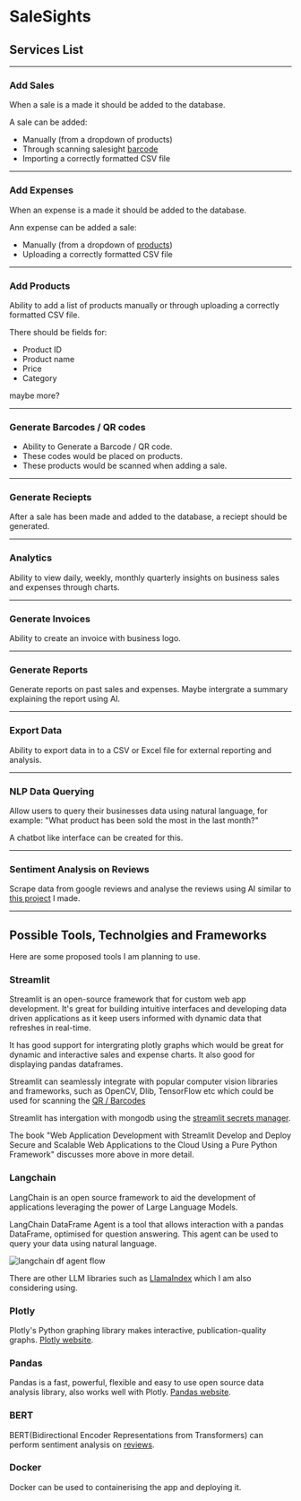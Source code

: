 # SaleSights

## Services List

<hr>

### Add Sales

When a sale is a made it should be added to the database.

A sale can be added:
- Manually (from a dropdown of products)
- Through scanning salesight [barcode](#generate-barcodes)
- Importing a correctly formatted CSV file

<hr>

### Add Expenses

When an expense is a made it should be added to the database.

Ann expense can be added a sale:
- Manually (from a dropdown of [products](#add-products))
- Uploading a correctly formatted CSV file

<hr>

### Add Products

Ability to add a list of products manually or through uploading a correctly formatted CSV file.

There should be fields for:
- Product ID
- Product name
- Price
- Category

maybe more?

<hr>

### Generate Barcodes / QR codes

- Ability to Generate a Barcode / QR code.
- These codes would be placed on products. 
- These products would be scanned when adding a sale.

<hr>

### Generate Reciepts

After a sale has been made and added to the database, a reciept should be generated.

<hr>

### Analytics

Ability to view daily, weekly, monthly quarterly insights on business sales and expenses through charts.

<hr>

### Generate Invoices

Ability to create an invoice with business logo.

<hr>

### Generate Reports

Generate reports on past sales and expenses. Maybe intergrate a summary explaining the report using AI.

<hr>

### Export Data

Ability to export data in to a CSV or Excel file for external reporting and analysis.

<hr>

### NLP Data Querying

Allow users to query their businesses data using natural language, for example: "What product has been sold the most in the last month?"

A chatbot like interface can be created for this.

<hr>

### Sentiment Analysis on Reviews

Scrape data from google reviews and analyse the reviews using AI similar to [this project](https://github.com/ronan-s1/Django-Sentiment-Analysis-Application) I made.

<hr>

## Possible Tools, Technolgies and Frameworks

Here are some proposed tools I am planning to use.

### Streamlit

Streamlit is an open-source framework that for custom web app development. It's great for building intuitive interfaces and developing data driven applications as it keep users informed with dynamic data that refreshes in real-time.

It has good support for intergrating plotly graphs which would be great for dynamic and interactive sales and expense charts. It also good for displaying pandas dataframes.

Streamlit can seamlessly integrate with popular computer vision libraries and frameworks, such as OpenCV, Dlib, TensorFlow etc which could be used for scanning the [QR / Barcodes](#generate-barcodes--qr-codes)

Streamlit has intergation with mongodb using the [streamlit secrets manager](https://docs.streamlit.io/knowledge-base/tutorials/databases/mongodb).

The book "Web Application Development with Streamlit
Develop and Deploy Secure and Scalable Web Applications to the Cloud Using a Pure Python Framework" discusses more above in more detail.

### Langchain

LangChain is an open source framework to aid the development of applications leveraging the power of Large Language Models.

LangChain DataFrame Agent is a tool that allows interaction with a pandas DataFrame, optimised for question answering. This agent can be used to query your data using natural language.

![langchain df agent flow](https://blog.streamlit.io/content/images/2023/07/langchain-5-scheme.JPG.jpg)

There are other LLM libraries such as [LlamaIndex](https://www.llamaindex.ai/) which I am also considering using.

### Plotly

Plotly's Python graphing library makes interactive, publication-quality graphs. [Plotly website](https://plotly.com/python/).

### Pandas

Pandas is a fast, powerful, flexible and easy to use open source data analysis library, also works well with Plotly. [Pandas website](https://pandas.pydata.org/).

### BERT

BERT(Bidirectional Encoder Representations from Transformers) can perform sentiment analysis on [reviews](#sentiment-analysis-on-reviews).

### Docker

Docker can be used to containerising the app and deploying it.
